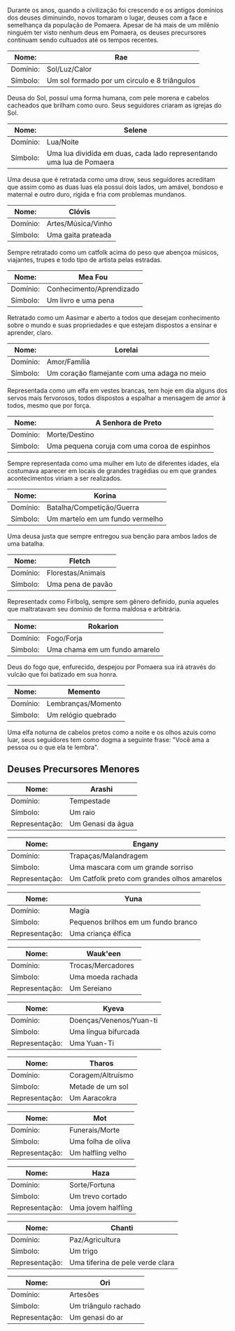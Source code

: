Durante os anos, quando a civilização foi crescendo e os antigos domínios dos deuses diminuindo, novos tomaram o lugar, deuses com a face e semelhança da população de Pomaera. Apesar de há mais de um milênio ninguém ter visto nenhum deus em Pomaera, os deuses precursores continuam sendo cultuados até os tempos recentes.

| Nome:    | Rae                                          |
| -------- | -------------------------------------------- |
| Domínio: | Sol/Luz/Calor                                |
| Símbolo: | Um sol formado por um circulo e 8 triângulos |

Deusa do Sol, possuí uma forma humana, com pele morena e cabelos cacheados que brilham como ouro. Seus seguidores criaram as igrejas do Sol.

| Nome:    | Selene                                                               |
| -------- | -------------------------------------------------------------------- |
| Domínio: | Lua/Noite                                                            |
| Símbolo: | Uma lua dividida em duas, cada lado representando uma lua de Pomaera |

Uma deusa que é retratada como uma drow, seus seguidores acreditam que assim como as duas luas ela possuí dois lados, um amável, bondoso e maternal e outro duro, rígida e fria com problemas mundanos.

| Nome:    | Clóvis             |
| -------- | ------------------ |
| Domínio: | Artes/Música/Vinho |
| Símbolo: | Uma gaita prateada |

Sempre retratado como um catfolk acima do peso que abençoa músicos, viajantes, trupes e todo tipo de artista pelas estradas.

| Nome:    | Mea Fou                  |
| -------- | ------------------------ |
| Domínio: | Conhecimento/Aprendizado |
| Símbolo: | Um livro e uma pena      |

Retratado como um Aasimar e aberto a todos que desejam conhecimento sobre o mundo e suas propriedades e que estejam dispostos a ensinar e aprender, claro.

| Nome:    | Lorelai                                     |
| -------- | ------------------------------------------- |
| Domínio: | Amor/Família                                |
| Símbolo: | Um coração flamejante com uma adaga no meio |

Representada como um elfa em vestes brancas, tem hoje em dia alguns dos servos mais fervorosos, todos dispostos a espalhar a mensagem de amor à todos, mesmo que por força.

| Nome:    | A Senhora de Preto                           |
| -------- | -------------------------------------------- |
| Domínio: | Morte/Destino                                |
| Símbolo: | Uma pequena coruja com uma coroa de espinhos |

Sempre representada como uma mulher em luto de diferentes idades, ela costumava aparecer em locais de grandes tragédias ou em que grandes acontecimentos viriam a ser realizados.

| Nome:    | Korina                          |
| -------- | ------------------------------- |
| Domínio: | Batalha/Competição/Guerra       |
| Símbolo: | Um martelo em um fundo vermelho |

Uma deusa justa que sempre entregou sua benção para ambos lados de uma batalha.

| Nome:    | Fletch            |
| -------- | ----------------- |
| Domínio: | Florestas/Animais |
| Símbolo: | Uma pena de pavão |

Representadx como Firlbolg, sempre sem gênero definido, punia aqueles que maltratavam seu domínio de forma maldosa e arbitrária.

| Nome:    | Rokarion                      |
| -------- | ----------------------------- |
| Domínio: | Fogo/Forja                    |
| Símbolo: | Uma chama em um fundo amarelo |

Deus do fogo que, enfurecido, despejou por Pomaera sua irá através do vulcão que foi batizado em sua honra.


| Nome:    | Memento             |
| -------- | ------------------- |
| Domínio: | Lembranças/Momento  |
| Simbolo: | Um relógio quebrado |
Uma elfa noturna de cabelos pretos como a noite e os olhos azuis como luar, seus seguidores tem como dogma a seguinte frase: "Você ama a pessoa ou o que ela te lembra".

## Deuses Precursores Menores

| Nome:          | Arashi            |
| -------------- | ----------------- |
| Domínio:       | Tempestade        |
| Símbolo:       | Um raio           |
| Representação: | Um Genasi da água |

| Nome:          | Engany                                      |
| -------------- | ------------------------------------------- |
| Domínio:       | Trapaças/Malandragem                        |
| Símbolo:       | Uma mascara com um grande sorriso           |
| Representação: | Um Catfolk preto com grandes olhos amarelos |

| Nome:          | Yuna                                |
| -------------- | ----------------------------------- |
| Domínio:       | Magia                               |
| Símbolo:       | Pequenos brilhos em um fundo branco |
| Representação: | Uma criança élfica                  |

| Nome:          | Wauk'een          |
| -------------- | ----------------- |
| Domínio:       | Trocas/Mercadores |
| Símbolo:       | Uma moeda rachada |
| Representação: | Um Sereiano       |

| Nome:          | Kyeva                   |
| -------------- | ----------------------- |
| Domínio:       | Doenças/Venenos/Yuan-ti |
| Símbolo:       | Uma língua bifurcada    |
| Representação: | Uma Yuan-Ti             |

| Nome:          | Tharos            |
| -------------- | ----------------- |
| Domínio:       | Coragem/Altruísmo |
| Símbolo:       | Metade de um sol  |
| Representação: | Um Aaracokra      |

| Nome:          | Mot                |
| -------------- | ------------------ |
| Domínio:       | Funerais/Morte     |
| Símbolo:       | Uma folha de oliva |
| Representação: | Um halfling velho  |

| Nome:          | Haza               |
| -------------- | ------------------ |
| Domínio:       | Sorte/Fortuna      |
| Símbolo:       | Um trevo cortado   |
| Representação: | Uma jovem halfling |

| Nome:          | Chanti                           |
| -------------- | -------------------------------- |
| Domínio:       | Paz/Agricultura                  |
| Símbolo:       | Um trigo                         |
| Representação: | Uma tiferina de pele verde clara |

| Nome:          | Ori                  |
| -------------- | -------------------- |
| Domínio:       | Artesões             |
| Símbolo:       | Um triângulo rachado |
| Representação: | Um genasi do ar      |
